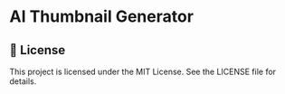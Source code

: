 # AI Thumbnail Generator
## 📜 License
This project is licensed under the MIT License. See the LICENSE file for details.
